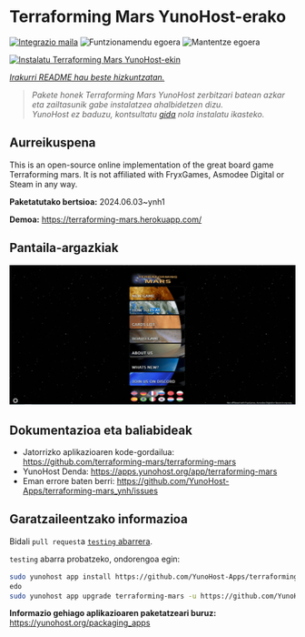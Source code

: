 <!--
Ohart ongi: README hau automatikoki sortu da <https://github.com/YunoHost/apps/tree/master/tools/readme_generator>ri esker
EZ editatu eskuz.
-->

# Terraforming Mars  YunoHost-erako

[![Integrazio maila](https://dash.yunohost.org/integration/terraforming-mars.svg)](https://dash.yunohost.org/appci/app/terraforming-mars) ![Funtzionamendu egoera](https://ci-apps.yunohost.org/ci/badges/terraforming-mars.status.svg) ![Mantentze egoera](https://ci-apps.yunohost.org/ci/badges/terraforming-mars.maintain.svg)

[![Instalatu Terraforming Mars  YunoHost-ekin](https://install-app.yunohost.org/install-with-yunohost.svg)](https://install-app.yunohost.org/?app=terraforming-mars)

*[Irakurri README hau beste hizkuntzatan.](./ALL_README.md)*

> *Pakete honek Terraforming Mars  YunoHost zerbitzari batean azkar eta zailtasunik gabe instalatzea ahalbidetzen dizu.*  
> *YunoHost ez baduzu, kontsultatu [gida](https://yunohost.org/install) nola instalatu ikasteko.*

## Aurreikuspena

This is an open-source online implementation of the great board game Terraforming mars. It is not affiliated with FryxGames, Asmodee Digital or Steam in any way.


**Paketatutako bertsioa:** 2024.06.03~ynh1

**Demoa:** <https://terraforming-mars.herokuapp.com/>

## Pantaila-argazkiak

![Terraforming Mars (r)en pantaila-argazkia](./doc/screenshots/screenshot.png)

## Dokumentazioa eta baliabideak

- Jatorrizko aplikazioaren kode-gordailua: <https://github.com/terraforming-mars/terraforming-mars>
- YunoHost Denda: <https://apps.yunohost.org/app/terraforming-mars>
- Eman errore baten berri: <https://github.com/YunoHost-Apps/terraforming-mars_ynh/issues>

## Garatzaileentzako informazioa

Bidali `pull request`a [`testing` abarrera](https://github.com/YunoHost-Apps/terraforming-mars_ynh/tree/testing).

`testing` abarra probatzeko, ondorengoa egin:

```bash
sudo yunohost app install https://github.com/YunoHost-Apps/terraforming-mars_ynh/tree/testing --debug
edo
sudo yunohost app upgrade terraforming-mars -u https://github.com/YunoHost-Apps/terraforming-mars_ynh/tree/testing --debug
```

**Informazio gehiago aplikazioaren paketatzeari buruz:** <https://yunohost.org/packaging_apps>
